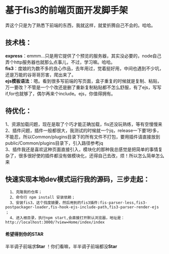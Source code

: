 # 基于fis3的前端页面开发脚手架
  弄这个只是为了熟悉下前端的东西，我就这样，就爱折腾自己不会的。哈哈。

技术栈：
----------------

  <b>express</b>：emmm...只是用它提供了个预览的服务器，其实没必要的，node自己弄个http服务器也就那么点事儿，不过，学习嘛。哈哈。<br/>
  <b>fis3</b>：度娘的为数不多的良心作品，去年用过，觉着挺好用，中间也遇到不少坑，还是万能的谷哥哥厉害，爬出来了。<br/>
  <b>ejs模板语法</b>：嗯。看到很多写前端的写页面，盒子重复的时候就是复制、粘贴，万一要改？不管是一个个改还是删了重新复制粘贴都不怎么舒服，有了ejs，写写if,for也就够了，偶尔再来个include。ejs，你值得拥有。<br/>
  
待优化：
--------------
  
  1、资源加载问题，现在是取了个巧才能正确加载，fis还没玩熟练，等有空慢慢来<br/>
  2、插件问题，插件一般都很大，我测试的时候就一个jq，release一下要1秒多，不能忍，所以Common/plugins目录下的所有文件不打包，要用插件请直接放到public/Common/plugins目录下，引入路径参考jq<br/>
  3、插件我还是喜欢这种页面直接引入，模块化的那种我总感觉是把简单的事情复杂了，很多很好使的插件都没有做模块化，还得自己去改，烦！所以怎么简单怎么来<br/>

快速实现本地dev模式运行我的源码，三步走起：
--------------
      1、克隆我的仓库；
      2、命令行 npm install 安装依赖；
      3、安装fis3，这个找度娘要，然后用到的fis3插件:fis-parser-less,fis3-postpackager-loader,fis-hook-ejs-include-path,fis3-parser-render-ejs ；
      4、进入根目录，执行npm start,会直接打开默认浏览器，地址是：http://localhost:3000/?view=Home/index/index

#### 希望得到你的STAR
半半调子前端求<b>Star</b> ！你们看嘛，半半调子前端都没<b>Star</b>
